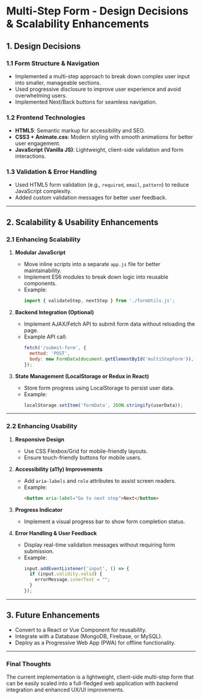 # Multi-Step Form - Design Decisions & Scalability Enhancements

## 1. Design Decisions

### 1.1 Form Structure & Navigation
- Implemented a multi-step approach to break down complex user input into smaller, manageable sections.
- Used progressive disclosure to improve user experience and avoid overwhelming users.
- Implemented Next/Back buttons for seamless navigation.

### 1.2 Frontend Technologies
- **HTML5**: Semantic markup for accessibility and SEO.
- **CSS3 + Animate.css**: Modern styling with smooth animations for better user engagement.
- **JavaScript (Vanilla JS)**: Lightweight, client-side validation and form interactions.

### 1.3 Validation & Error Handling
- Used HTML5 form validation (e.g., `required`, `email`, `pattern`) to reduce JavaScript complexity.
- Added custom validation messages for better user feedback.

---

## 2. Scalability & Usability Enhancements

### 2.1 Enhancing Scalability
1. **Modular JavaScript**  
   - Move inline scripts into a separate `app.js` file for better maintainability.  
   - Implement ES6 modules to break down logic into reusable components.  
   - Example:
     ```js
     import { validateStep, nextStep } from './formUtils.js';
     ```

2. **Backend Integration (Optional)**  
   - Implement AJAX/Fetch API to submit form data without reloading the page.
   - Example API call:
     ```js
     fetch('/submit-form', {
       method: 'POST',
       body: new FormData(document.getElementById('multiStepForm')),
     });
     ```

3. **State Management (LocalStorage or Redux in React)**  
   - Store form progress using LocalStorage to persist user data.
   - Example:
     ```js
     localStorage.setItem('formData', JSON.stringify(userData));
     ```

---

### 2.2 Enhancing Usability
1. **Responsive Design**  
   - Use CSS Flexbox/Grid for mobile-friendly layouts.  
   - Ensure touch-friendly buttons for mobile users.

2. **Accessibility (a11y) Improvements**  
   - Add `aria-labels` and `role` attributes to assist screen readers.
   - Example:
     ```html
     <button aria-label="Go to next step">Next</button>
     ```

3. **Progress Indicator**  
   - Implement a visual progress bar to show form completion status.

4. **Error Handling & User Feedback**  
   - Display real-time validation messages without requiring form submission.
   - Example:
     ```js
     input.addEventListener('input', () => {
       if (input.validity.valid) {
         errorMessage.innerText = "";
       }
     });
     ```

---

## 3. Future Enhancements
- Convert to a React or Vue Component for reusability.
- Integrate with a Database (MongoDB, Firebase, or MySQL).
- Deploy as a Progressive Web App (PWA) for offline functionality.

---

### Final Thoughts
The current implementation is a lightweight, client-side multi-step form that can be easily scaled into a full-fledged web application with backend integration and enhanced UX/UI improvements.

